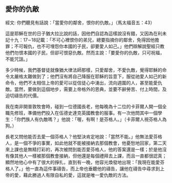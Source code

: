 ## 愛你的仇敵 ##

經文: 你們聽見有話說：「當愛你的鄰舍，恨你的仇敵。」（馬太福音五：43）



這是耶穌在世的日子猶大拉比說的話，因他們自認為這樣說沒有錯，又因為在利未記十九：17∼18記載：「不可心裡恨你的弟兄，總要指摘你的鄰舍，免得因他擔罪；不可報仇，也不可埋怨你本國的子民，卻要愛人如己。」他們辯解說聖經只教他們勿恨本國的子民，但卻可恨惡仇敵。然而主說：「要愛你的仇敵，只可祝福，不能咒詛。」

多少時候，我們基督徒就像猶大律法師那樣，只愛鄰舍，不愛仇敵，覺得耶穌的命令太嚴格太難做到了；他們沒有將自己降服在耶穌的旨意下，服從祂愛人如己的新命令，他們不太相信上帝的愛可以從信徒心中湧出，流向週圍的人，甚至能愛仇敵。當然，要做到這個地步，需要上帝格外的恩典，並要不辭勞苦、付上時間，及迫切禱告的代價。

我在南非開普敦牧會時，碰到一位德國長老，他每晚為十二位的卡菲爾人開一個全職先修班，準備他們投入在伍德史達克英國教會的服事。有一次他問其中一個學生：「你們族人有仇敵嗎？」他說：「喔，有啊！是芬格人。」（卡菲爾人視芬格人為狗。）

長老又問他能否去愛一個芬格人？他堅決肯定地說：「當然不能。」他無法愛芬格人，是一個不爭的事實，如此他就不能被接納去那個教會，他憂愁地回家，第二天來上課也是無精打彩的，再次被問到能否愛芬格人，他的答案還是一樣；於是他沒有像其他人一樣被那個教會接納，但他還是每個禮拜去上課，而且一直都很認真；顯然地他心中有了很大的掙扎，直到有一晚，他容光煥發地出現：「我現在能愛芬格人了。」他一直為這件事禱告，而上帝也垂聽他的禱告，讓他在禱告中尋求到上帝的愛，藉此勝過人有限自私的愛，這就是唯一愛仇敵的方法。